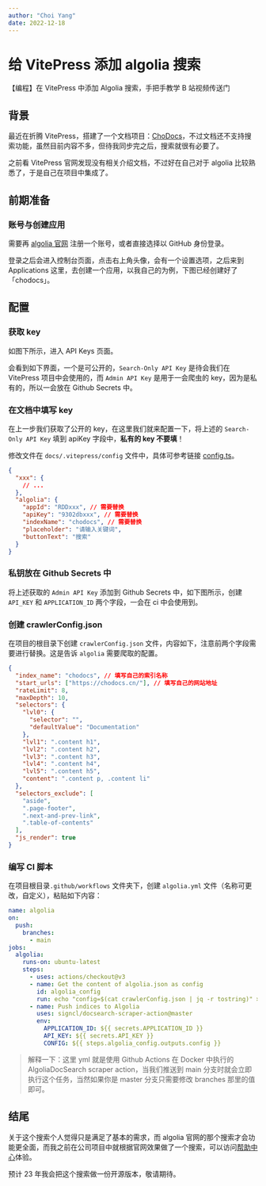 ```yaml
---
author: "Choi Yang"
date: 2022-12-18
---
```


# 给 VitePress 添加 algolia 搜索

<VideoLink bvId="BV1eG4y1g7Kj">【编程】在 VitePress 中添加 Algolia 搜索，手把手教学 B 站视频传送门</VideoLink>

## 背景

最近在折腾 VitePress，搭建了一个文档项目：[ChoDocs](https://chodocs.cn/)，不过文档还不支持搜索功能，虽然目前内容不多，但待我同步完之后，搜索就很有必要了。

之前看 VitePress 官网发现没有相关介绍文档，不过好在自己对于 algolia 比较熟悉了，于是自己在项目中集成了。

<CloudinaryImg publicId='program/vitepress-algolia-config_psxytb' alt='vitepress-algolia-config'/>

## 前期准备

### 账号与创建应用

需要再 [algolia 官网](https://www.algolia.com/doc/) 注册一个账号，或者直接选择以 GitHub 身份登录。

<CloudinaryImg publicId='program/algolia-index_kfusvo' alt='algolia-index'/>

登录之后会进入控制台页面，点击右上角头像，会有一个设置选项，之后来到 Applications 这里，去创建一个应用，以我自己的为例，下图已经创建好了「chodocs」。

<CloudinaryImg publicId='program/algolia-new-app_cqdd2f' alt='algolia-new-app'/>

## 配置

### 获取 key

如图下所示，进入 API Keys 页面。

<CloudinaryImg publicId='program/algolia-overview_riawa3' alt='algolia-overview'/>

会看到如下界面，一个是可公开的，`Search-Only API Key` 是待会我们在 VitePress 项目中会使用的，而 `Admin API Key` 是用于一会爬虫的 key，因为是私有的，所以一会放在 Github Secrets 中。

<CloudinaryImg publicId='program/algolia-apikeys_eudmrp' alt='algolia-apikeys'/>

### 在文档中填写 key

在上一步我们获取了公开的 key，在这里我们就来配置一下，将上述的 `Search-Only API Key` 填到 apiKey 字段中，**私有的 key 不要填**！

修改文件在 `docs/.vitepress/config` 文件中，具体可参考链接 [config.ts](https://github.com/chodocs/chodocs/blob/main/docs/.vitepress/config.ts)。

```json
{
  "xxx": {
    // ...
  },
  "algolia": {
    "appId": "RDDxxx", // 需要替换
    "apiKey": "9302dbxxx", // 需要替换
    "indexName": "chodocs", // 需要替换
    "placeholder": "请输入关键词",
    "buttonText": "搜索"
  }
}
```

### 私钥放在 Github Secrets 中

将上述获取的 `Admin API Key` 添加到 Github Secrets 中，如下图所示，创建 `API_KEY` 和 `APPLICATION_ID` 两个字段，一会在 ci 中会使用到。

<CloudinaryImg publicId='program/chodocs-settings_laq3ug' alt='chodocs-settings'/>

### 创建 crawlerConfig.json

在项目的根目录下创建 `crawlerConfig.json` 文件，内容如下，注意前两个字段需要进行替换。这是告诉 `algolia` 需要爬取的配置。

```json
{
  "index_name": "chodocs", // 填写自己的索引名称
  "start_urls": ["https://chodocs.cn/"], // 填写自己的网站地址
  "rateLimit": 8,
  "maxDepth": 10,
  "selectors": {
    "lvl0": {
      "selector": "",
      "defaultValue": "Documentation"
    },
    "lvl1": ".content h1",
    "lvl2": ".content h2",
    "lvl3": ".content h3",
    "lvl4": ".content h4",
    "lvl5": ".content h5",
    "content": ".content p, .content li"
  },
  "selectors_exclude": [
    "aside",
    ".page-footer",
    ".next-and-prev-link",
    ".table-of-contents"
  ],
  "js_render": true
}
```

### 编写 CI 脚本

在项目根目录`.github/workflows` 文件夹下，创建 `algolia.yml` 文件（名称可更改，自定义），粘贴如下内容：

```yaml
name: algolia
on:
  push:
    branches:
      - main
jobs:
  algolia:
    runs-on: ubuntu-latest
    steps:
      - uses: actions/checkout@v3
      - name: Get the content of algolia.json as config
        id: algolia_config
        run: echo "config=$(cat crawlerConfig.json | jq -r tostring)" >> $GITHUB_OUTPUT
      - name: Push indices to Algolia
        uses: signcl/docsearch-scraper-action@master
        env:
          APPLICATION_ID: ${{ secrets.APPLICATION_ID }}
          API_KEY: ${{ secrets.API_KEY }}
          CONFIG: ${{ steps.algolia_config.outputs.config }}
```

> 解释一下：这里 yml 就是使用 Github Actions 在 Docker 中执行的 AlgoliaDocSearch scraper action，当我们推送到 main 分支时就会立即执行这个任务，当然如果你是 master 分支只需要修改 branches 那里的值即可。

## 结尾

关于这个搜索个人觉得只是满足了基本的需求，而 algolia 官网的那个搜索才会功能更全面，而我之前在公司项目中就根据官网效果做了一个搜索，可以访问[帮助中心](https://coding.net/help)体验。

<CloudinaryImg publicId='program/help-search_vxs4ay' alt='help-search'/>

预计 23 年我会把这个搜索做一份开源版本，敬请期待。
